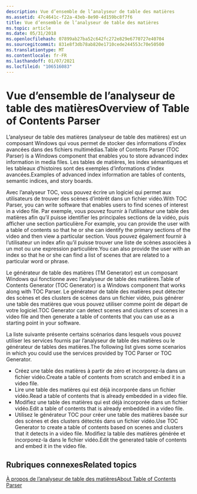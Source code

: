 ```yaml
---
description: Vue d’ensemble de l’analyseur de table des matières
ms.assetid: 47c4641c-f22a-43eb-8e90-4d159bc8f7f6
title: Vue d’ensemble de l’analyseur de table des matières
ms.topic: article
ms.date: 05/31/2018
ms.openlocfilehash: 07899ab27ba52c642fc272e829e6770727e40704
ms.sourcegitcommit: 831e8f3db78ab820e1710cede244553c70e50500
ms.translationtype: MT
ms.contentlocale: fr-FR
ms.lasthandoff: 01/07/2021
ms.locfileid: "106516083"
---
```

# <a name="overview-of-table-of-contents-parser"></a><span data-ttu-id="051b8-103">Vue d’ensemble de l’analyseur de table des matières</span><span class="sxs-lookup"><span data-stu-id="051b8-103">Overview of Table of Contents Parser</span></span>

<span data-ttu-id="051b8-104">L’analyseur de table des matières (analyseur de table des matières) est un composant Windows qui vous permet de stocker des informations d’index avancées dans des fichiers multimédias.</span><span class="sxs-lookup"><span data-stu-id="051b8-104">Table of Contents Parser (TOC Parser) is a Windows component that enables you to store advanced index information in media files.</span></span> <span data-ttu-id="051b8-105">Les tables de matières, les index sémantiques et les tableaux d’histoires sont des exemples d’informations d’index avancées.</span><span class="sxs-lookup"><span data-stu-id="051b8-105">Examples of advanced index information are tables of contents, semantic indices, and story boards.</span></span>

<span data-ttu-id="051b8-106">Avec l’analyseur TOC, vous pouvez écrire un logiciel qui permet aux utilisateurs de trouver des scènes d’intérêt dans un fichier vidéo.</span><span class="sxs-lookup"><span data-stu-id="051b8-106">With TOC Parser, you can write software that enables users to find scenes of interest in a video file.</span></span> <span data-ttu-id="051b8-107">Par exemple, vous pouvez fournir à l’utilisateur une table des matières afin qu’il puisse identifier les principales sections de la vidéo, puis afficher une section particulière.</span><span class="sxs-lookup"><span data-stu-id="051b8-107">For example, you can provide the user with a table of contents so that he or she can identify the primary sections of the video and then view a particular section.</span></span> <span data-ttu-id="051b8-108">Vous pouvez également fournir à l’utilisateur un index afin qu’il puisse trouver une liste de scènes associées à un mot ou une expression particulière.</span><span class="sxs-lookup"><span data-stu-id="051b8-108">You can also provide the user with an index so that he or she can find a list of scenes that are related to a particular word or phrase.</span></span>

<span data-ttu-id="051b8-109">Le générateur de table des matières (TM Generator) est un composant Windows qui fonctionne avec l’analyseur de table des matières.</span><span class="sxs-lookup"><span data-stu-id="051b8-109">Table of Contents Generator (TOC Generator) is a Windows component that works along with TOC Parser.</span></span> <span data-ttu-id="051b8-110">Le générateur de table des matières peut détecter des scènes et des clusters de scènes dans un fichier vidéo, puis générer une table des matières que vous pouvez utiliser comme point de départ de votre logiciel.</span><span class="sxs-lookup"><span data-stu-id="051b8-110">TOC Generator can detect scenes and clusters of scenes in a video file and then generate a table of contents that you can use as a starting point in your software.</span></span>

<span data-ttu-id="051b8-111">La liste suivante présente certains scénarios dans lesquels vous pouvez utiliser les services fournis par l’analyseur de table des matières ou le générateur de tables des matières.</span><span class="sxs-lookup"><span data-stu-id="051b8-111">The following list gives some scenarios in which you could use the services provided by TOC Parser or TOC Generator.</span></span>

-   <span data-ttu-id="051b8-112">Créez une table des matières à partir de zéro et incorporez-la dans un fichier vidéo.</span><span class="sxs-lookup"><span data-stu-id="051b8-112">Create a table of contents from scratch and embed it in a video file.</span></span>
-   <span data-ttu-id="051b8-113">Lire une table des matières qui est déjà incorporée dans un fichier vidéo.</span><span class="sxs-lookup"><span data-stu-id="051b8-113">Read a table of contents that is already embedded in a video file.</span></span>
-   <span data-ttu-id="051b8-114">Modifiez une table des matières qui est déjà incorporée dans un fichier vidéo.</span><span class="sxs-lookup"><span data-stu-id="051b8-114">Edit a table of contents that is already embedded in a video file.</span></span>
-   <span data-ttu-id="051b8-115">Utilisez le générateur TOC pour créer une table des matières basée sur des scènes et des clusters détectés dans un fichier vidéo.</span><span class="sxs-lookup"><span data-stu-id="051b8-115">Use TOC Generator to create a table of contents based on scenes and clusters that it detects in a video file.</span></span> <span data-ttu-id="051b8-116">Modifiez la table des matières générée et incorporez-la dans le fichier vidéo.</span><span class="sxs-lookup"><span data-stu-id="051b8-116">Edit the generated table of contents and embed it in the video file.</span></span>

## <a name="related-topics"></a><span data-ttu-id="051b8-117">Rubriques connexes</span><span class="sxs-lookup"><span data-stu-id="051b8-117">Related topics</span></span>

<dl> <dt>

[<span data-ttu-id="051b8-118">À propos de l’analyseur de table des matières</span><span class="sxs-lookup"><span data-stu-id="051b8-118">About Table of Contents Parser</span></span>](about-toc-parser.md)
</dt> </dl>

 

 



